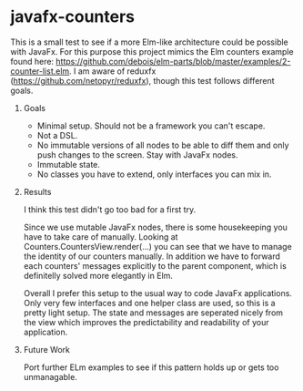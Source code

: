 # javafx-counters

This is a small test to see if a more Elm-like architecture could be possible with JavaFx.
For this purpose this project mimics the Elm counters example found here: https://github.com/debois/elm-parts/blob/master/examples/2-counter-list.elm.
I am aware of reduxfx (https://github.com/netopyr/reduxfx), though this test follows different goals.

1. Goals
   * Minimal setup. Should not be a framework you can't escape.
   * Not a DSL.
   * No immutable versions of all nodes to be able to diff them and only push changes to the screen. Stay with JavaFx nodes.
   * Immutable state.
   * No classes you have to extend, only interfaces you can mix in.
  
2. Results

   I think this test didn't go too bad for a first try.
   
   Since we use mutable JavaFx nodes, there is some housekeeping you have to take care of manually.
   Looking at Counters.CountersView.render(...) you can see that we have to manage the identity of our counters manually.
   In addition we have to forward each counters' messages explicitly to the parent component, which is definitelly solved more elegantly in Elm.
   
   Overall I prefer this setup to the usual way to code JavaFx applications.
   Only very few interfaces and one helper class are used, so this is a pretty light setup.
   The state and messages are seperated nicely from the view which improves the predictability and readability of your application.
   
3. Future Work
   
   Port further ELm examples to see if this pattern holds up or gets too unmanagable.
